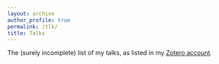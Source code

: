 ```yaml
---
layout: archive
author_profile: true
permalink: /tlk/
title: Talks
---
```


The (surely incomplete) list of my talks, as listed in my [Zotero account](https://www.zotero.org/essepuntato/).

<div class="loader"></div>

<div id="pub"></div>

<script src="https://code.jquery.com/jquery-3.4.1.min.js"  integrity="sha256-CSXorXvZcTkaix6Yvo6HppcZGetbYMGWSFlBw8HfCJo=" crossorigin="anonymous"></script>
<script>
$.get("https://api.zotero.org/users/5306497/publications/items?include=bib&style=https://essepuntato.it/assets/csl/apa.csl&linkwrap=1&sort=date&itemType=presentation&limit=100", function( data ) {
    $.each(data, function(idx, val) {
        $(".loader").hide();
        $("#pub").append(val.bib);
    });
});
</script>  
